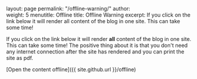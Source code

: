 
layout:    page
permalink: "/offline-warning/"
author:    
weight:    5
menutitle: Offline
title:     Offline Warning
excerpt:   If you click on the link below it will render all content of the blog in one site. This can take some time!


If you click on the link below it will render **all** content of the blog in one site. This can take some time! The positive thing about it is that you don't need any internet connection after the site has rendered and you can print the site as pdf.

[Open the content offline]({{ site.github.url }}/offline)